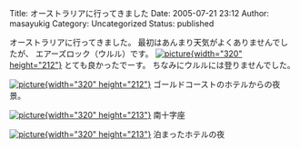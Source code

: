 Title: オーストラリアに行ってきました
Date: 2005-07-21 23:12
Author: masayukig
Category: Uncategorized
Status: published

オーストラリアに行ってきました。
最初はあんまり天気がよくありませんでしたが、
エアーズロック（ウルル）です。
[![picture](http://lunatic.xrea.jp/mt/archives/dsc_1044s-thumb.jpg){width="320" height="212"}](http://lunatic.xrea.jp/mt/archives/dsc_1044s.html)
とても良かったでーす。
ちなみにウルルには登りませんでした。

[![picture](http://lunatic.xrea.jp/mt/archives/dsc_1364s-thumb.jpg){width="320" height="212"}](http://lunatic.xrea.jp/mt/archives/dsc_1364s.html)
ゴールドコーストのホテルからの夜景。

[![picture](http://lunatic.xrea.jp/mt/archives/dsc_1220s-thumb.jpg){width="320" height="213"}](http://lunatic.xrea.jp/mt/archives/dsc_1220s1.html)
南十字座

[![picture](http://lunatic.xrea.jp/mt/archives/dsc_1223s-thumb.JPG){width="320" height="213"}](http://lunatic.xrea.jp/mt/archives/dsc_1223s.html)
泊まったホテルの夜
